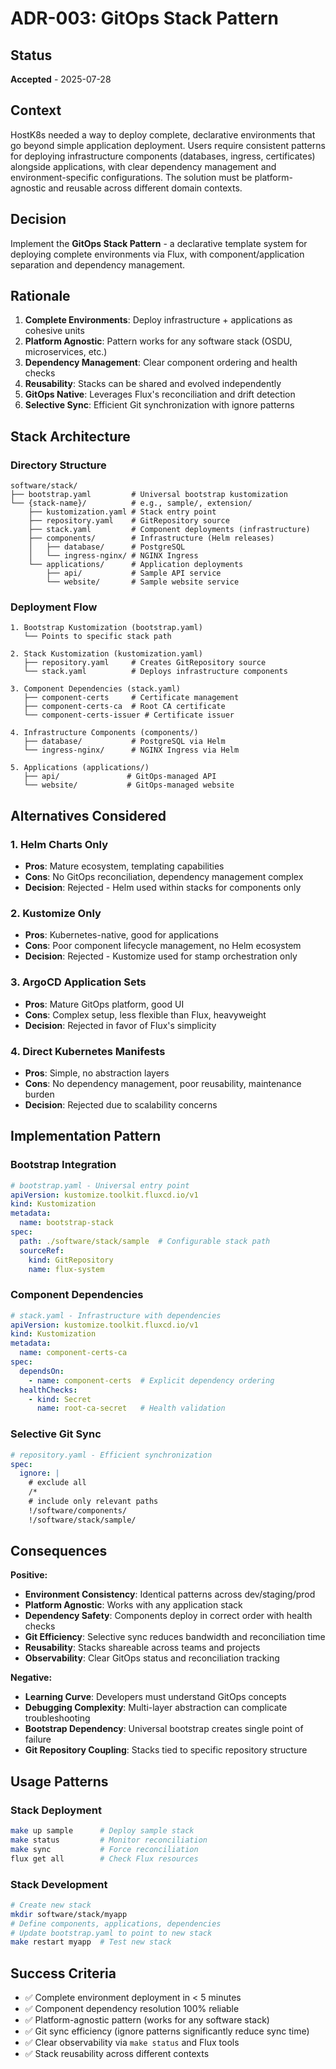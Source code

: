# ADR-003: GitOps Stack Pattern

## Status
**Accepted** - 2025-07-28

## Context
HostK8s needed a way to deploy complete, declarative environments that go beyond simple application deployment. Users require consistent patterns for deploying infrastructure components (databases, ingress, certificates) alongside applications, with clear dependency management and environment-specific configurations. The solution must be platform-agnostic and reusable across different domain contexts.

## Decision
Implement the **GitOps Stack Pattern** - a declarative template system for deploying complete environments via Flux, with component/application separation and dependency management.

## Rationale
1. **Complete Environments**: Deploy infrastructure + applications as cohesive units
2. **Platform Agnostic**: Pattern works for any software stack (OSDU, microservices, etc.)
3. **Dependency Management**: Clear component ordering and health checks
4. **Reusability**: Stacks can be shared and evolved independently
5. **GitOps Native**: Leverages Flux's reconciliation and drift detection
6. **Selective Sync**: Efficient Git synchronization with ignore patterns

## Stack Architecture

### Directory Structure
```
software/stack/
├── bootstrap.yaml         # Universal bootstrap kustomization
└── {stack-name}/          # e.g., sample/, extension/
    ├── kustomization.yaml # Stack entry point
    ├── repository.yaml    # GitRepository source
    ├── stack.yaml         # Component deployments (infrastructure)
    ├── components/        # Infrastructure (Helm releases)
    │   ├── database/      # PostgreSQL
    │   └── ingress-nginx/ # NGINX Ingress
    └── applications/      # Application deployments
        ├── api/           # Sample API service
        └── website/       # Sample website service
```

### Deployment Flow
```
1. Bootstrap Kustomization (bootstrap.yaml)
   └── Points to specific stack path

2. Stack Kustomization (kustomization.yaml)
   ├── repository.yaml     # Creates GitRepository source
   └── stack.yaml          # Deploys infrastructure components

3. Component Dependencies (stack.yaml)
   ├── component-certs     # Certificate management
   ├── component-certs-ca  # Root CA certificate
   └── component-certs-issuer # Certificate issuer

4. Infrastructure Components (components/)
   ├── database/           # PostgreSQL via Helm
   └── ingress-nginx/      # NGINX Ingress via Helm

5. Applications (applications/)
   ├── api/               # GitOps-managed API
   └── website/           # GitOps-managed website
```

## Alternatives Considered

### 1. Helm Charts Only
- **Pros**: Mature ecosystem, templating capabilities
- **Cons**: No GitOps reconciliation, dependency management complex
- **Decision**: Rejected - Helm used within stacks for components only

### 2. Kustomize Only
- **Pros**: Kubernetes-native, good for applications
- **Cons**: Poor component lifecycle management, no Helm ecosystem
- **Decision**: Rejected - Kustomize used for stamp orchestration only

### 3. ArgoCD Application Sets
- **Pros**: Mature GitOps platform, good UI
- **Cons**: Complex setup, less flexible than Flux, heavyweight
- **Decision**: Rejected in favor of Flux's simplicity

### 4. Direct Kubernetes Manifests
- **Pros**: Simple, no abstraction layers
- **Cons**: No dependency management, poor reusability, maintenance burden
- **Decision**: Rejected due to scalability concerns

## Implementation Pattern

### Bootstrap Integration
```yaml
# bootstrap.yaml - Universal entry point
apiVersion: kustomize.toolkit.fluxcd.io/v1
kind: Kustomization
metadata:
  name: bootstrap-stack
spec:
  path: ./software/stack/sample  # Configurable stack path
  sourceRef:
    kind: GitRepository
    name: flux-system
```

### Component Dependencies
```yaml
# stack.yaml - Infrastructure with dependencies
apiVersion: kustomize.toolkit.fluxcd.io/v1
kind: Kustomization
metadata:
  name: component-certs-ca
spec:
  dependsOn:
    - name: component-certs  # Explicit dependency ordering
  healthChecks:
    - kind: Secret
      name: root-ca-secret   # Health validation
```

### Selective Git Sync
```yaml
# repository.yaml - Efficient synchronization
spec:
  ignore: |
    # exclude all
    /*
    # include only relevant paths
    !/software/components/
    !/software/stack/sample/
```

## Consequences

**Positive:**
- **Environment Consistency**: Identical patterns across dev/staging/prod
- **Platform Agnostic**: Works with any application stack
- **Dependency Safety**: Components deploy in correct order with health checks
- **Git Efficiency**: Selective sync reduces bandwidth and reconciliation time
- **Reusability**: Stacks shareable across teams and projects
- **Observability**: Clear GitOps status and reconciliation tracking

**Negative:**
- **Learning Curve**: Developers must understand GitOps concepts
- **Debugging Complexity**: Multi-layer abstraction can complicate troubleshooting
- **Bootstrap Dependency**: Universal bootstrap creates single point of failure
- **Git Repository Coupling**: Stacks tied to specific repository structure

## Usage Patterns

### Stack Deployment
```bash
make up sample      # Deploy sample stack
make status         # Monitor reconciliation
make sync           # Force reconciliation
flux get all        # Check Flux resources
```

### Stack Development
```bash
# Create new stack
mkdir software/stack/myapp
# Define components, applications, dependencies
# Update bootstrap.yaml to point to new stack
make restart myapp  # Test new stack
```

## Success Criteria
- ✅ Complete environment deployment in < 5 minutes
- ✅ Component dependency resolution 100% reliable
- ✅ Platform-agnostic pattern (works for any software stack)
- ✅ Git sync efficiency (ignore patterns significantly reduce sync time)
- ✅ Clear observability via `make status` and Flux tools
- ✅ Stack reusability across different contexts
